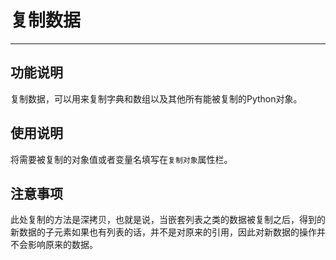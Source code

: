 # 复制数据
---
## 功能说明
复制数据，可以用来复制字典和数组以及其他所有能被复制的Python对象。

## 使用说明
将需要被复制的对象值或者变量名填写在`复制对象`属性栏。

## 注意事项
此处复制的方法是深拷贝，也就是说，当嵌套列表之类的数据被复制之后，得到的新数据的子元素如果也有列表的话，并不是对原来的引用，因此对新数据的操作并不会影响原来的数据。